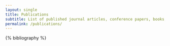 ```yaml
---
layout: single
title: Publications
subtitle: List of published journal articles, conference papers, books, etc.
permalink: /publications/
---
```



{% bibliography %}


